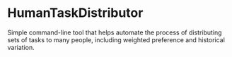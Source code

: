 # HumanTaskDistributor
Simple command-line tool that helps automate the process of distributing sets of tasks to many people, including weighted preference and historical variation.
